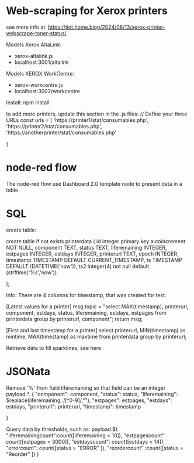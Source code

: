 Web-scraping for Xerox printers
====================================================
see more info at: https://tiot.home.blog/2024/08/13/xerox-printer-webscrape-toner-status/

Models Xerox AltaLink:
- xerox-altalink.js
- localhost:3001/altalink


Models XEROX WorkCentre:
- xerox-workcentre.js
- localhost:3002/workcentre

Install:
npm install

to add more printers, update this section in the .js files:
// Define your three URLs
const urls = [
    'https://printer1/stat/consumables.php', 
    'https://printer2/stat/consumables.php',
    'https://anotherprinter/stat/consumables.php'
    
 

]

node-red flow
====================================================
The node-red flow use Dashboard 2.0 template node to present data in a table


SQL
====================================================
create table:

create table if not exists printerdata (
   id integer primary key autoincrement NOT NULL,
   component TEXT,
   status TEXT,
   liferemaining INTEGER,
   estpages INTEGER,
   estdays INTEGER,
   printerurl TEXT,
   epoch INTEGER,
   timestamp TIMESTAMP DEFAULT CURRENT_TIMESTAMP,
   ts TIMESTAMP DEFAULT (DATETIME('now')),
   ts2 integer(4) not null default (strftime('%s','now'))


);

Info: There are 4 columns for timestamp, that was created for test.



[Latest values for a printer]
msg.topic = "select MAX(timestamp), printerurl, component, estdays, status, liferemaining, estdays, estpages from printerdata group by printerurl, component";
return msg;

[First and last timestamp for a printer]
select printerurl, MIN(timestamp) as mintime, MAX(timestamp) as maxtime from printerdata group by printerurl;

Retrieve data to fill sparklines, see here



JSONata
====================================================
Remove '%' from field liferemaining so that field can be an integer
payload.*. {
    "component": component,
    "status": status,
    "liferemaining": $replace(liferemaining,  /[^0-9]/,""),
    "estpages": estpages,
    "estdays": estdays,
    "printerurl": printerurl,
    "timestamp": timestamp
    
}


Query data by thresholds, such as:
payload.${
    "liferemainingcount":$count($[liferemaining < 10]),
    "estpagescount": $count($[estpages < 3000]),
    "estdayscount": $count($[estdays < 14]),
    "errorcount": $count($[status = "ERROR" ]),
    "reordercount" :$count($[status = "Reorder" ])
}



